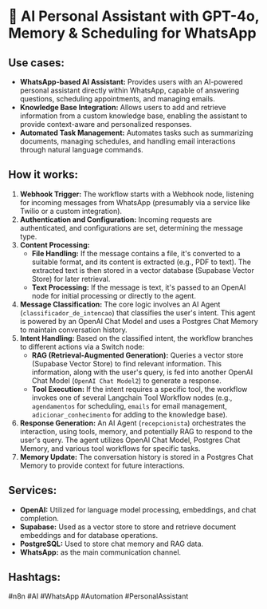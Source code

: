 # 🤖 AI Personal Assistant with GPT-4o, Memory & Scheduling for WhatsApp

## Use cases:

- **WhatsApp-based AI Assistant:** Provides users with an AI-powered personal assistant directly within WhatsApp, capable of answering questions, scheduling appointments, and managing emails.
- **Knowledge Base Integration:** Allows users to add and retrieve information from a custom knowledge base, enabling the assistant to provide context-aware and personalized responses.
- **Automated Task Management:** Automates tasks such as summarizing documents, managing schedules, and handling email interactions through natural language commands.

## How it works:

1.  **Webhook Trigger:** The workflow starts with a Webhook node, listening for incoming messages from WhatsApp (presumably via a service like Twilio or a custom integration).
2.  **Authentication and Configuration:** Incoming requests are authenticated, and configurations are set, determining the message type.
3.  **Content Processing:**
    *   **File Handling:** If the message contains a file, it's converted to a suitable format, and its content is extracted (e.g., PDF to text). The extracted text is then stored in a vector database (Supabase Vector Store) for later retrieval.
    *   **Text Processing:** If the message is text, it's passed to an OpenAI node for initial processing or directly to the agent.
4.  **Message Classification:** The core logic involves an AI Agent (`classificador_de_intencao`) that classifies the user's intent. This agent is powered by an OpenAI Chat Model and uses a Postgres Chat Memory to maintain conversation history.
5.  **Intent Handling:** Based on the classified intent, the workflow branches to different actions via a Switch node:
    *   **RAG (Retrieval-Augmented Generation):**  Queries a vector store (Supabase Vector Store) to find relevant information. This information, along with the user's query, is fed into another OpenAI Chat Model (`OpenAI Chat Model2`) to generate a response.
    *   **Tool Execution:**  If the intent requires a specific tool, the workflow invokes one of several Langchain Tool Workflow nodes (e.g., `agendamentos` for scheduling, `emails` for email management, `adicionar_conhecimento` for adding to the knowledge base).
6.  **Response Generation:** An AI Agent (`recepcionista`) orchestrates the interaction, using tools, memory, and potentially RAG to respond to the user's query. The agent utilizes OpenAI Chat Model, Postgres Chat Memory, and various tool workflows for specific tasks.
7.  **Memory Update:** The conversation history is stored in a Postgres Chat Memory to provide context for future interactions.

## Services:

-   **OpenAI:** Utilized for language model processing, embeddings, and chat completion.
-   **Supabase:** Used as a vector store to store and retrieve document embeddings and for database operations.
-   **PostgreSQL:** Used to store chat memory and RAG data.
-   **WhatsApp:** as the main communication channel.

## Hashtags:

#n8n #AI #WhatsApp #Automation #PersonalAssistant
